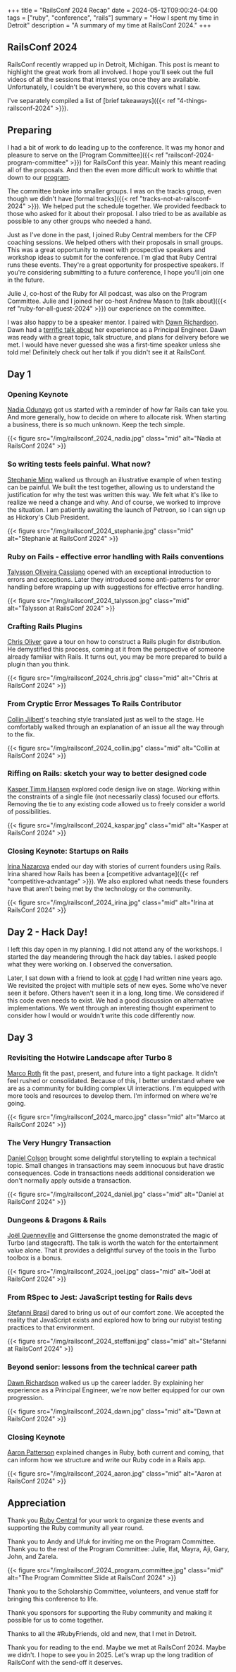 +++
title = "RailsConf 2024 Recap"
date = 2024-05-12T09:00:24-04:00
tags = ["ruby", "conference", "rails"]
summary = "How I spent my time in Detroit"
description = "A summary of my time at RailsConf 2024."
+++

## RailsConf 2024

RailsConf recently wrapped up in Detroit, Michigan. This post is meant to highlight the great work from all involved. I hope you'll seek out the full videos of all the sessions that interest you once they are available. Unfortunately, I couldn't be everywhere, so this covers what I saw.

I've separately compiled a list of [brief takeaways]({{< ref "4-things-railsconf-2024" >}}).

## Preparing

I had a bit of work to do leading up to the conference. It was my honor and
pleasure to serve on the [Program Committee]({{< ref "railsconf-2024-program-committee" >}}) for RailsConf this year. Mainly this meant reading all of the proposals. And then the even more difficult work to whittle that down to our [program](https://railsconf.org/speakers/).

The committee broke into smaller groups. I was on the tracks group, even though we didn't have [formal tracks]({{< ref "tracks-not-at-railsconf-2024" >}}). We helped put the schedule together. We provided feedback to those who asked for it about their proposal. I also tried to be as available as possible to any other groups who needed a hand.

Just as I've done in the past, I joined Ruby Central members for the CFP coaching sessions. We helped others with their proposals in small groups. This was a great opportunity to meet with prospective speakers and workshop ideas to submit for the conference. I'm glad that Ruby Central runs these events. They're a great opportunity for prospective speakers. If you're considering submitting to a future conference, I hope you'll join one in the future.

Julie J, co-host of the Ruby for All podcast, was also on the Program Committee. Julie and I joined her co-host Andrew Mason to [talk about]({{< ref "ruby-for-all-guest-2024" >}}) our experience on the committee.

I was also happy to be a speaker mentor. I paired with [Dawn Richardson](https://railsconf2024.sessionize.com/speaker/45d44f90-cd1f-4678-9a87-17c44e3d9900). Dawn had a [terrific talk about](https://railsconf2024.sessionize.com/session/623026) her experience as a Principal Engineer. Dawn was ready with a great topic, talk structure, and plans for delivery before we met. I would have never guessed she was a first-time speaker unless she told me! Definitely check out her talk if you didn't see it at RailsConf.

## Day 1

### Opening Keynote

[Nadia Odunayo](https://railsconf2024.sessionize.com/session/648347) got us started with a reminder of how far Rails can take you. And more generally, how to decide on where to allocate risk. When starting a business, there is so much unknown. Keep the tech simple.

{{< figure src="/img/railsconf_2024_nadia.jpg" class="mid" alt="Nadia at RailsConf 2024" >}}

### So writing tests feels painful. What now?

[Stephanie Minn](https://railsconf2024.sessionize.com/session/628784) walked us through an illustrative example of when testing can be painful. We built the test together, allowing us to understand the justification for why the test was written this way. We felt what it's like to realize we need a change and why. And of course, we worked to improve the situation. I am patiently awaiting the launch of Petreon, so I can sign up as Hickory's Club President.

{{< figure src="/img/railsconf_2024_stephanie.jpg" class="mid" alt="Stephanie at RailsConf 2024" >}}

### Ruby on Fails - effective error handling with Rails conventions

[Talysson Oliveira Cassiano](https://railsconf2024.sessionize.com/session/626598) opened with an exceptional introduction to errors and exceptions. Later they introduced some anti-patterns for error handling before wrapping up with suggestions for effective error handling.

{{< figure src="/img/railsconf_2024_talysson.jpg" class="mid" alt="Talysson at RailsConf 2024" >}}

### Crafting Rails Plugins

[Chris Oliver](https://railsconf2024.sessionize.com/session/626652) gave a tour on how to construct a Rails plugin for distribution. He demystified this process, coming at it from the perspective of someone already familiar with Rails. It turns out, you may be more prepared to build a plugin than you think.

{{< figure src="/img/railsconf_2024_chris.jpg" class="mid" alt="Chris at RailsConf 2024" >}}

### From Cryptic Error Messages To Rails Contributor

[Collin Jilbert](https://railsconf2024.sessionize.com/session/618628)'s teaching style translated just as well to the stage. He comfortably walked through an explanation of an issue all the way through to the fix.

{{< figure src="/img/railsconf_2024_collin.jpg" class="mid" alt="Collin at RailsConf 2024" >}}

### Riffing on Rails: sketch your way to better designed code

[Kasper Timm Hansen](https://railsconf2024.sessionize.com/session/630464) explored code design live on stage. Working within the constraints of a single file (not necessarily class) focused our efforts. Removing the tie to any existing code allowed us to freely consider a world of possibilities.

{{< figure src="/img/railsconf_2024_kaspar.jpg" class="mid" alt="Kasper at RailsConf 2024" >}}

### Closing Keynote: Startups on Rails

[Irina Nazarova](https://railsconf2024.sessionize.com/session/629524) ended our day with stories of current founders using Rails. Irina shared how Rails has been a [competitive advantage]({{< ref "competitive-advantage" >}}). We also explored what needs these founders have that aren't being met by the technology or the community.

{{< figure src="/img/railsconf_2024_irina.jpg" class="mid" alt="Irina at RailsConf 2024" >}}

## Day 2 - Hack Day!

I left this day open in my planning. I did not attend any of the workshops. I started the day meandering through the hack day tables. I asked people what they were working on. I observed the conversation.

Later, I sat down with a friend to look at [code](https://github.com/kevin-j-m/clockwork-test) I had written nine years ago. We revisited the project with multiple sets of new eyes. Some who've never seen it before. Others haven't seen it in a long, long time. We considered if this code even needs to exist. We had a good discussion on alternative implementations. We went through an interesting thought experiment to consider how I would or wouldn't write this code differently now.

## Day 3

### Revisiting the Hotwire Landscape after Turbo 8

[Marco Roth](https://railsconf2024.sessionize.com/session/630406) fit the past, present, and future into a tight package. It didn't feel rushed or consolidated. Because of this, I better understand where we are as a community for building complex UI interactions. I'm equipped with more tools and resources to develop them. I'm informed on where we're going.

{{< figure src="/img/railsconf_2024_marco.jpg" class="mid" alt="Marco at RailsConf 2024" >}}

### The Very Hungry Transaction

[Daniel Colson](https://railsconf2024.sessionize.com/session/626442) brought some delightful storytelling to explain a technical topic. Small changes in transactions may seem innocuous but have drastic consequences. Code in transactions needs additional consideration we don't normally apply outside a transaction.

{{< figure src="/img/railsconf_2024_daniel.jpg" class="mid" alt="Daniel at RailsConf 2024" >}}

### Dungeons & Dragons & Rails

[Joël Quenneville](https://railsconf2024.sessionize.com/session/630449) and Glittersense the gnome demonstrated the magic of Turbo (and stagecraft). The talk is worth the watch for the entertainment value alone. That it provides a delightful survey of the tools in the Turbo toolbox is a bonus.

{{< figure src="/img/railsconf_2024_joel.jpg" class="mid" alt="Joël at RailsConf 2024" >}}

### From RSpec to Jest: JavaScript testing for Rails devs

[Stefanni Brasil](https://railsconf2024.sessionize.com/session/623122) dared to bring us out of our comfort zone. We accepted the reality that JavaScript exists and explored how to bring our rubyist testing practices to that environment.

{{< figure src="/img/railsconf_2024_steffani.jpg" class="mid" alt="Stefanni at RailsConf 2024" >}}

### Beyond senior: lessons from the technical career path

[Dawn Richardson](https://railsconf2024.sessionize.com/session/623026) walked us up the career ladder. By explaining her experience as a Principal Engineer, we're now better equipped for our own progression.

{{< figure src="/img/railsconf_2024_dawn.jpg" class="mid" alt="Dawn at RailsConf 2024" >}}

### Closing Keynote

[Aaron Patterson](https://railsconf2024.sessionize.com/session/648380) explained changes in Ruby, both current and coming, that can inform how we structure and write our Ruby code in a Rails app.

{{< figure src="/img/railsconf_2024_aaron.jpg" class="mid" alt="Aaron at RailsConf 2024" >}}

## Appreciation

Thank you [Ruby Central](https://rubycentral.org) for your work to organize these events and supporting the Ruby community all year round.

Thank you to Andy and Ufuk for inviting me on the Program Committee. Thank you to the rest of the Program Committee: Julie, Ifat, Mayra, Aji, Gary, John, and Zarela.

{{< figure src="/img/railsconf_2024_program_committee.jpg" class="mid" alt="The Program Committee Slide at RailsConf 2024" >}}

Thank you to the Scholarship Committee, volunteers, and venue staff for bringing this conference to life.

Thank you sponsors for supporting the Ruby community and making it possible for us to come together.

Thanks to all the #RubyFriends, old and new, that I met in Detroit.

Thank you for reading to the end. Maybe we met at RailsConf 2024. Maybe we didn't. I hope to see you in 2025. Let's wrap up the long tradition of RailsConf with the send-off it deserves.

